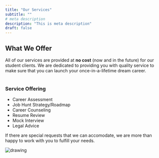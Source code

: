 ```yaml
---
title: "Our Services"
subtitle: ""
# meta description
description: "This is meta description"
draft: false
---
```


## What We Offer
All of our services are provided at **no cost** (now and in the future) for our student clients. We are dedicated to providing you with quality service to make sure that you can launch your once-in-a-lifetime dream career. <br/><br/>

### Service Offering

- Career Assessment
- Job Hunt Strategy/Roadmap
- Career Counseling
- Resume Review
- Mock Interview
- Legal Advice

If there are special requests that we can accomodate, we are more than happy to work with you to fulfill your needs.

<div><img src="../../images/home-2.png" alt="drawing" style="display: block; margin: 0px;"/></div>